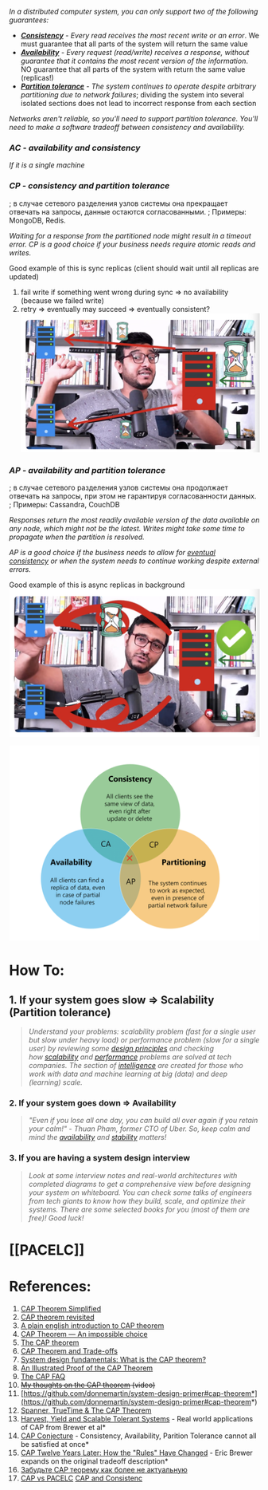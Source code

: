 _In a distributed computer system, you can only support two of the following guarantees:_

- _**[Consistency](Consistency.md)** - Every read receives the most recent write or an error_. We must guarantee that all parts of the system will return the same value
- _**[Availability](Availability.md)** - Every request (read/write) receives a response, without guarantee that it contains the most recent version of the information_. NO guarantee that all parts of the system with return the same value (replicas!)
- _**[Partition tolerance](Partition%20tolerance.md)** - The system continues to operate despite arbitrary partitioning due to network failures_; dividing the system into several isolated sections does not lead to incorrect response from each section

_Networks aren't reliable, so you'll need to support partition tolerance. You'll need to make a software tradeoff between consistency and availability._

### *AC - availability and consistency*

*If it is a single machine*

### _CP - consistency and partition tolerance_

; в случае сетевого разделения узлов системы она прекращает отвечать на запросы, данные остаются согласованными. 
; Примеры: MongoDB, Redis.

_Waiting for a response from the partitioned node might result in a timeout error. CP is a good choice if your business needs require atomic reads and writes._

Good example of this is sync replicas (client should wait until all replicas are updated)
1. fail write if something went wrong during sync => no availability (because we failed write)
2. retry => eventually may succeed => eventually consistent? 
![](../../../_Attachments/Pasted%20image%2020240107183814.png)

### _AP - availability and partition tolerance_

; в случае сетевого разделения узлов системы она продолжает отвечать на запросы, при этом не гарантируя согласованности данных. 
; Примеры: Cassandra, CouchDB

_Responses return the most readily available version of the data available on any node, which might not be the latest. Writes might take some time to propagate when the partition is resolved._

_AP is a good choice if the business needs to allow for [eventual consistency](https://github.com/donnemartin/system-design-primer#eventual-consistency) or when the system needs to continue working despite external errors._

Good example of this is async replicas in background
![](../../../_Attachments/Pasted%20image%2020240107183635.png)

![Pasted image 20231226132759](../../../_Attachments/Pasted%20image%2020231226132759.png)
# How To:
## 1. If your system goes slow ⇒ Scalability (Partition tolerance)

> _Understand your problems: scalability problem (fast for a single user but slow under heavy load) or performance problem (slow for a single user) by reviewing some [design principles](https://github.com/binhnguyennus/awesome-scalability#principle) and checking how [scalability](https://github.com/binhnguyennus/awesome-scalability#scalability) and [performance](https://github.com/binhnguyennus/awesome-scalability#performance) problems are solved at tech companies. The section of [intelligence](https://github.com/binhnguyennus/awesome-scalability#:~:text=The%20section%20of-,intelligence,-are%20created%20for) are created for those who work with data and machine learning at big (data) and deep (learning) scale._

### 2. If your system goes down ⇒ Availability

> _"Even if you lose all one day, you can build all over again if you retain your calm!" - Thuan Pham, former CTO of Uber. So, keep calm and mind the [availability](https://github.com/binhnguyennus/awesome-scalability#availability) and [stability](https://github.com/binhnguyennus/awesome-scalability#stability) matters!_

### 3. If you are having a system design interview

> _Look at some interview notes and real-world architectures with completed diagrams to get a comprehensive view before designing your system on whiteboard. You can check some talks of engineers from tech giants to know how they build, scale, and optimize their systems. There are some selected books for you (most of them are free)! Good luck!_
# [[PACELC]]

# References:

1. [CAP Theorem Simplified](https://vishalrana9915.medium.com/cap-theorem-simplified-de3ddcc1f09e)
2. [CAP theorem revisited](http://robertgreiner.com/2014/08/cap-theorem-revisited/)
3. [A plain english introduction to CAP theorem](http://ksat.me/a-plain-english-introduction-to-cap-theorem)
4. [CAP Theorem — An impossible choice](https://medium.com/@toxicdev/cap-theorem-an-impossible-choice-c04482b8a36c)
5. [The CAP theorem](https://www.youtube.com/watch?v=k-Yaq8AHlFA)
6. [CAP Theorem and Trade-offs](http://robertgreiner.com/2014/08/cap-theorem-revisited/)
7. [System design fundamentals: What is the CAP theorem?](https://www.educative.io/blog/what-is-cap-theorem#whatiscaptheorem)
8. [An Illustrated Proof of the CAP Theorem](https://mwhittaker.github.io/blog/an_illustrated_proof_of_the_cap_theorem/)
9. [The CAP FAQ](https://www.the-paper-trail.org/page/cap-faq/)
10. ~~[My thoughts on the CAP theorem](https://www.youtube.com/watch?v=KmGy3sU6Xw8&list=PLQnljOFTspQXNP6mQchJVP3S-3oKGEuw9&index=73) (video)~~
11. [](https://github.com/donnemartin/system-design-primer#cap-theorem)[https://github.com/donnemartin/system-design-primer#cap-theorem*](https://github.com/donnemartin/system-design-primer#cap-theorem*)
12. [Spanner, TrueTime & The CAP Theorem](https://storage.googleapis.com/pub-tools-public-publication-data/pdf/45855.pdf)
13. [Harvest, Yield and Scalable Tolerant Systems](https://citeseerx.ist.psu.edu/viewdoc/summary?doi=10.1.1.33.411) - Real world applications of CAP from Brewer et al*
14. [CAP Conjecture](https://web.archive.org/web/20190629112250/https://www.glassbeam.com/sites/all/themes/glassbeam/images/blog/10.1.1.67.6951.pdf) - Consistency, Availability, Parition Tolerance cannot all be satisfied at once*
15. [CAP Twelve Years Later: How the "Rules" Have Changed](https://www.infoq.com/articles/cap-twelve-years-later-how-the-rules-have-changed) - Eric Brewer expands on the original tradeoff description*
16. [Забудьте САР теорему как более не актуальную](https://habr.com/ru/articles/258145/)
17. [CAP vs PACELC](https://www.designgurus.io/blog/system-design-interview-basics-cap-vs-pacelc) [CAP and Consistenc](https://www.yugabyte.com/blog/a-for-apple-b-for-ball-c-for-cap-theorem/)